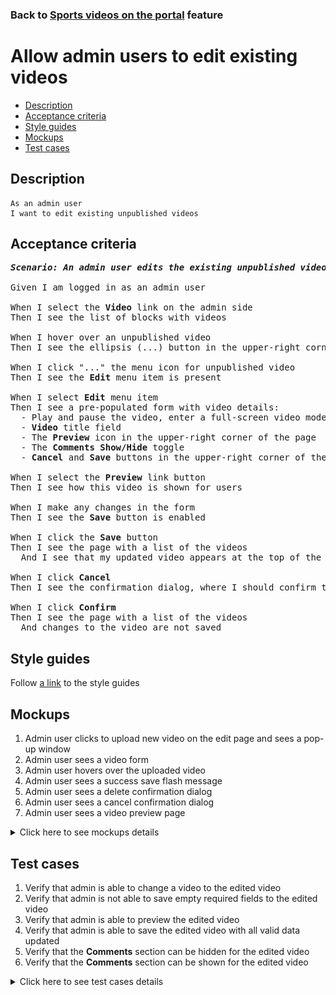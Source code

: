 ### Back to [Sports videos on the portal](../../) feature

# Allow admin users to edit existing videos

- [Description](#description)
- [Acceptance criteria](#acceptance-criteria)
- [Style guides](#style-guides)
- [Mockups](#mockups)
- [Test cases](#test-cases)

## Description

    As an admin user
    I want to edit existing unpublished videos

## Acceptance criteria

<pre>
<b><i>Scenario: An admin user edits the existing unpublished video</i></b>

Given I am logged in as an admin user

When I select the <b>Video</b> link on the admin side
Then I see the list of blocks with videos

When I hover over an unpublished video
Then I see the ellipsis (...) button in the upper-right corner

When I click "..." the menu icon for unpublished video
Then I see the <b>Edit</b> menu item is present

When I select <b>Edit</b> menu item
Then I see a pre-populated form with video details:
  - Play and pause the video, enter a full-screen video mode, configure video volume and video settings
  - <b>Video</b> title field
  - The <b>Preview</b> icon in the upper-right corner of the page
  - The <b>Comments Show/Hide</b> toggle
  - <b>Cancel</b> and <b>Save</b> buttons in the upper-right corner of the page (<b>Save</b> disabled until any changes are made)

When I select the <b>Preview</b> link button
Then I see how this video is shown for users

When I make any changes in the form
Then I see the <b>Save</b> button is enabled

When I click the <b>Save</b> button
Then I see the page with a list of the videos
  And I see that my updated video appears at the top of the list in <b>Unpublished</b> state

When I click <b>Cancel</b>
Then I see the confirmation dialog, where I should confirm that I want to leave the form without saving changes

When I click <b>Confirm</b>
Then I see the page with a list of the videos
  And changes to the video are not saved
</pre>

## Style guides

Follow [a link](https://www.figma.com/proto/0zkkf5WC77OSpvyD6YXpFE/Style-guides?page-id=0%3A1&node-id=19%3A5368&viewport=266%2C48%2C0.54&scaling=min-zoom&starting-point-node-id=19%3A5368) to the style guides

## Mockups

1. Admin user clicks to upload new video on the edit page and sees a pop-up window
2. Admin user sees a video form
3. Admin user hovers over the uploaded video
4. Admin user sees a success save flash message
5. Admin user sees a delete confirmation dialog
6. Admin user sees a cancel confirmation dialog
7. Admin user sees a video preview page

<details>
  <summary>Click here to see mockups details</summary>

**1. Admin user clicks to upload new video on the edit page and sees a pop-up window:**

![Admin user clicks to upload new video on the edit page and sees a pop-up window](/sports_hub_portal/desktop_application_features/video_page/images/new_video_edit_popup.png)

**2. Admin user sees a new video form:**

![Admin user sees a new video form](/sports_hub_portal/desktop_application_features/video_page/images/video_form.png)

**3. Admin user hovers over the uploaded video:**

![Admin user hovers over the uploaded video](/sports_hub_portal/desktop_application_features/video_page/images/hover_over_video.png)

**4. Admin user sees a success save flash message:**

![Admin user sees a success save flash message](/sports_hub_portal/desktop_application_features/video_page/images/success_save_message.png)

**5. Admin user sees a delete confirmation dialog:**

![Admin user sees a delete confirmation dialog](/sports_hub_portal/desktop_application_features/video_page/images/delete_confirmation.png)

**6. Admin user sees a cancel confirmation dialog:**

![Admin user sees a cancel confirmation dialog](/sports_hub_portal/desktop_application_features/video_page/images/cancel_confirmation.png)

**7. Admin user sees a video preview page:**

![Admin user sees a video preview page](/sports_hub_portal/desktop_application_features/video_page/images/video_preview.png)

</details>

## Test cases

1. Verify that admin is able to change a video to the edited video
2. Verify that admin is not able to save empty required fields to the edited video
3. Verify that admin is able to preview the edited video
4. Verify that admin is able to save the edited video with all valid data updated
5. Verify that the <b>Comments</b> section can be hidden for the edited video
6. Verify that the <b>Comments</b> section can be shown for the edited video

<details>
  <summary>Click here to see test cases details</summary>

### **#1. Verify that admin is able to change a video to the edited video**

|Preconditions|Steps|Expected result
--------------|-----|----------
|- Log in with admin account</br>- Go to the <b>Video</b> page</br>- There is an unpublished video|1) Hover over an unpublished video</br>2) Click "<b>...</b>" button > <b>Edit</b> menu item</br>3) In the video section, click <b>Add new video</b></br>4) Enter a video link and click <b>Add</b></br>5) Click <b>Save</b>|5) Admin user is redirected to the list of videos. The video is saved with all information and appears at the top of the list in <b>Unpublished</b> state|

### **#2. Verify that admin is not able to save empty required fields to the edited video**

|Preconditions|Steps|Expected result
--------------|-----|----------
|- Log in with admin account</br>- Go to the <b>Video</b> page</br>- There is an unpublished video|1) Hover over an unpublished video</br>2) Click "<b>...</b>" button > <b>Edit</b> menu item</br>3) In the <b>Video title</b> required field, delete data</br>4) Click <b>Save</b></br>5) Fill in the <b>Video title</b> required field</br>6) Hover over the video</br>7) Click the <b>Delete</b> icon</br>8) Click <b>Save</b>|4) The required fields are highlighted in red. The validation message "Fill in all required fields" appears</br>8) The required fields are highlighted in red. The validation message "Fill in all required fields" appears|

### **#3. Verify that admin is able to preview the edited video**

|Preconditions|Steps|Expected result
--------------|-----|----------
|- Log in with admin account</br>- Go to the <b>Video</b> page</br>- There is an unpublished video|1) Hover over an unpublished video</br>2) Click "<b>...</b>" button > <b>Edit</b> menu item</br>3) Make some changes</br>4) Select the <b>Preview</b> link</br>5) Select <b>Back to edit page</b> link|4) The video is shown as it will appear for users</br>5) The video is back to edit mode|

### **#4. Verify that admin is able to save the edited video with all valid data updated**

|Preconditions|Steps|Expected result
--------------|-----|----------
|- Log in with admin account</br>- Go to the <b>Video</b> page</br>- There is an unpublished video|1) Hover over an unpublished video</br>2) Click "<b>...</b>" button > <b>Edit</b> menu item</br>3) Update all required boxes</br>4) Click <b>Save</b>|4) Admin user is redirected to the list of videos. Videos are saved with all information and appear at the top of the list in <b>Unpublished</b> state|

### **#5. Verify that the Comments section can be hidden for the edited video**

|Preconditions|Steps|Expected result
--------------|-----|----------
|- Log in with admin account</br>- Go to the <b>Video</b> page</br>- There is an unpublished video</br>- The <b>Comments</b> section is shown for video|1) Hover over an unpublished video</br>2) Click "<b>...</b>" button > <b>Edit</b> menu item</br>3) Click the <b>Comments: Show</b> toggle</br>4) Click <b>Save</b>|3) <b>Comments:</b> changes to <b>Hide</b></br>4) The video is saved with the hidden <b>Comments</b> section|

### **#6. Verify that the Comments section can be shown for the edited video**

|Preconditions|Steps|Expected result
--------------|-----|----------
|- Log in with admin account</br>- Go to the <b>Video</b> page</br>- There is an unpublished video</br>- The <b>Comments</b> section is hidden for video|1) Hover over an unpublished video</br>2) Click "<b>...</b>" button > <b>Edit</b> menu item</br>3) Click the <b>Comments: Hide</b> toggle</br>4) Click <b>Save</b>|3) <b>Comments:</b> changes to <b>Show</b></br>4) The video is saved with the shown <b>Comments</b> section|

</details>
